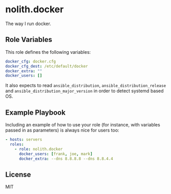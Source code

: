 nolith.docker
=============

The way I run docker.

Role Variables
--------------

This role defines the following variables:

```yml
docker_cfg: docker.cfg
docker_cfg_dest: /etc/default/docker
docker_extra: ""
docker_users: []
```

It also expects to read `ansible_distribution`, `ansible_distribution_release`
and `ansible_distribution_major_version` in order to detect systemd based OS.


Example Playbook
----------------

Including an example of how to use your role (for instance, with variables passed in as parameters) is always nice for users too:

```yml
- hosts: servers
  roles:
    - role: nolith.docker
      docker_users: [frank, joe, mark]
      docker_extra: --dns 8.8.8.8 --dns 8.8.4.4
```

License
-------

MIT
